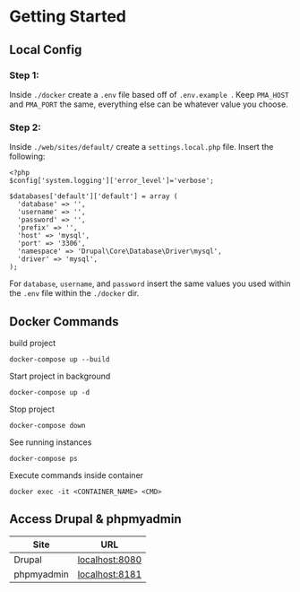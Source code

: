 # Getting Started

## Local Config
### Step 1:
Inside `./docker` create a `.env` file based off of `.env.example `. Keep `PMA_HOST` and `PMA_PORT` the same, everything else can be whatever value you choose.

### Step 2:
Inside `./web/sites/default/` create a `settings.local.php` file. Insert the following:
```
<?php
$config['system.logging']['error_level']='verbose';

$databases['default']['default'] = array (
  'database' => '',
  'username' => '',
  'password' => '',
  'prefix' => '',
  'host' => 'mysql',
  'port' => '3306',
  'namespace' => 'Drupal\Core\Database\Driver\mysql',
  'driver' => 'mysql',
);
```
For `database`, `username`, and `password` insert the same values you used within the `.env` file within the `./docker` dir.

## Docker Commands
build project
```
docker-compose up --build
```

Start project in background
```
docker-compose up -d
```

Stop project
```
docker-compose down
```

See running instances
```
docker-compose ps
```

Execute commands inside container
```
docker exec -it <CONTAINER_NAME> <CMD>
```
## Access Drupal & phpmyadmin
| Site | URL |
| --- | --- |
| Drupal | [localhost:8080](http://localhost:8080) |
| phpmyadmin | [localhost:8181](http://localhost:8181) |